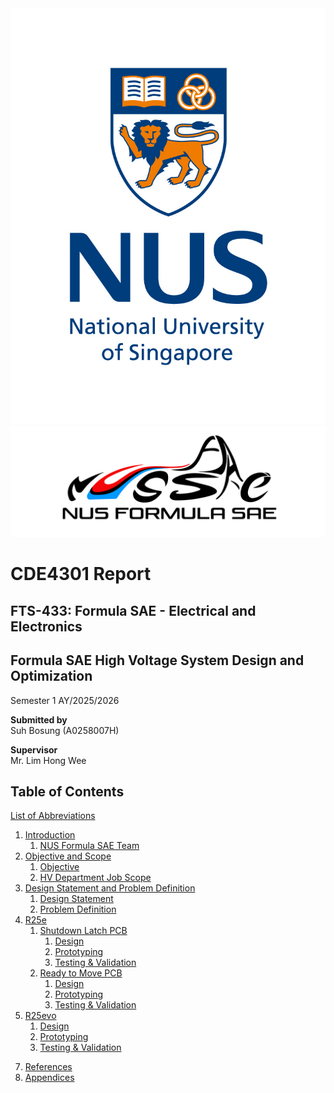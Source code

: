 <img src='./Figures/NUS_logo_full-vertical.jpg'>  

<img src='./Figures/NUS Formula SAE Logo.png'>  

# **CDE4301 Report**
## FTS-433: Formula SAE - Electrical and Electronics
## Formula SAE High Voltage System Design and Optimization
Semester 1 AY/2025/2026

**Submitted by**  
Suh Bosung (A0258007H)  

**Supervisor**  
Mr. Lim Hong Wee  

## Table of Contents
[List of Abbreviations](list-of-abbrev.md)  
1. [Introduction](introduction.md)
    1. [NUS Formula SAE Team](https://bosung91.github.io/FSAE-High-Voltage-System-Design-and-Optimization/introduction.html#nus-formula-sae-team)
2. [Objective and Scope](objective-and-scope.md)
    1. [Objective]()
    2. [HV Department Job Scope](https://bosung91.github.io/FSAE-High-Voltage-System-Design-and-Optimization/objective-and-scope.html#hv-deparment-job-scope)
3. [Design Statement and Problem Definition](design-statement-and-problem-definition.md)
    1. [Design Statement](https://bosung91.github.io/FSAE-High-Voltage-System-Design-and-Optimization/design-statement-and-problem-definition.html#design-statement)
    2. [Problem Definition](https://bosung91.github.io/FSAE-High-Voltage-System-Design-and-Optimization/design-statement-and-problem-definition.html#problem-definition)
4. [R25e](./R25e/r25e.md)
    1. [Shutdown Latch PCB](./R25e/shutdown-latch.md)
        1. [Design]()
        2. [Prototyping]()
        3. [Testing & Validation]()
    2. [Ready to Move PCB](./R25e/ready-to-move.md)
        1. [Design]()
        2. [Prototyping]()
        3. [Testing & Validation]()
5. [R25evo](./R25evo/r25evo.md)
    1. [Design]()
    2. [Prototyping]()
    3. [Testing & Validation]()
<!-- 6. [R26e](./R26e/r26e.md)
    1. [Precharge-Discharge PCB](./R26e/precharge-discharge-pcb.md)
        1. [Design](https://bosung91.github.io/FSAE-High-Voltage-System-Design-and-Optimization/precharge-discharge-pcb.html#design)
        2. [Prototyping](https://bosung91.github.io/FSAE-High-Voltage-System-Design-and-Optimization/precharge-discharge-pcb.html#manufacturing)
        3. [Testing & Validation](https://bosung91.github.io/FSAE-High-Voltage-System-Design-and-Optimization/precharge-discharge-pcb.html#validation)
    2. [Tractive Battery PDM](./R26e/tractive-battery-pdm.md)
        1. [Design](https://bosung91.github.io/FSAE-High-Voltage-System-Design-and-Optimization/tractive-battery-pdm.html#design)
        2. [Prototyping](https://bosung91.github.io/FSAE-High-Voltage-System-Design-and-Optimization/tractive-battery-pdm.html#manufacturing)
        3. [Testing & Validation](#)
    3. [HV Distribution PCB](./R26e/hv-distribution-pcb.md)
        1. [Design](https://bosung91.github.io/FSAE-High-Voltage-System-Design-and-Optimization/hv-distribution-pcb.html#design)
        2. [Manufacturing](https://bosung91.github.io/FSAE-High-Voltage-System-Design-and-Optimization/hv-distribution-pcb.html#manufacturing)
        3. [Testing & Validation](#)
    4. [Mechanical Aspects of PCB Design](./R26e/mech-aspects-of-pcb-design.md)
        1. [Enclosures](https://bosung91.github.io/FSAE-High-Voltage-System-Design-and-Optimization/mech-aspects-of-pcb-design.html#enclosures)
        2. [Arrangement](https://bosung91.github.io/FSAE-High-Voltage-System-Design-and-Optimization/mech-aspects-of-pcb-design.html#arrangement) -->
7. [References](references.md)
8. [Appendices](appendices.md)
